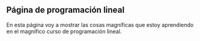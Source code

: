 ## Página de programación lineal

En esta página voy a mostrar las cosas magníficas que estoy aprendiendo en el 
magnífico curso de programación lineal.
